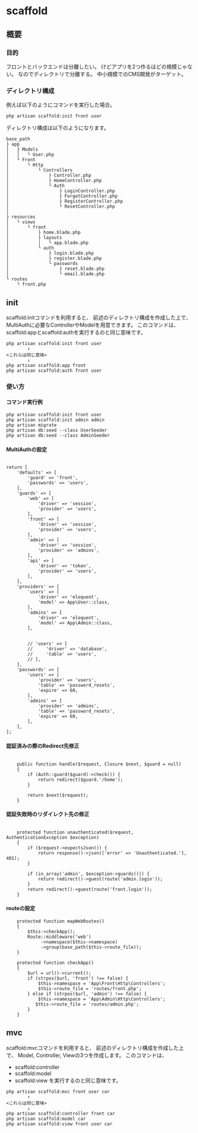 # scaffold

## 概要

### 目的
フロントとバックエンドは分離したい。
けどアプリを2つ作るほどの規模じゃない。
なのでディレクトリで分離する。
中小規模でのCMS開発がターゲット。

### ディレクトリ構成
例えば以下のようにコマンドを実行した場合。
```
php artisan scaffold:init front user
```
ディレクトリ構成は以下のようになります。
```
base_path
├ app
│   ├ Models
│   │   └ User.php  
│   └ Front
│       └ Http
│           └ Controllers
│               ├ Controller.php
│               ├ HomeController.php
│               └ Auth
│                   ├ LoginController.php
│                   ├ ForgetController.php
│                   ├ RegisterController.php
│                   └ ResetController.php
│
├ resources
│   └ views
│       └ front
│           ├ home.blade.php
│           ├ layouts
│           │   └ app.blade.php
│           └ auth  
│               ├ login.blade.php
│               ├ register.blade.php
│               └ passwords
│                   ├ reset.blade.php
│                   └ email.blade.php
└ routes
    └ front.php
```

## init 
scaffold:initコマンドを利用すると、
前述のディレクトリ構成を作成した上で、
MultiAuthに必要なControllerやModelを用意できます。
このコマンドは、scaffold:appとscaffold:authを実行するのと同じ意味です。
```
php artisan scaffold:init front user
        ↑
<これらは同じ意味>
        ↓
php artisan scaffold:app front
php artisan scaffold:auth front user
```

### 使い方

#### コマンド実行例
```
php artisan scaffold:init front user
php artisan scaffold:init admin admin
php artisan migrate
php artisan db:seed --class UserSeeder
php artisan db:seed --class AdminSeeder
```
#### MultiAuthの設定
``` config/auth.php

return [
    'defaults' => [
        'guard' => 'front',
        'passwords' => 'users',
    ],
    'guards' => [
        'web' => [
            'driver' => 'session',
            'provider' => 'users',
        ],  
        'front' => [
            'driver' => 'session',
            'provider' => 'users',
        ],  
        'admin' => [
            'driver' => 'session',
            'provider' => 'admins',
        ],
        'api' => [
            'driver' => 'token',
            'provider' => 'users',
        ],
    ],
    'providers' => [
        'users' => [
            'driver' => 'eloquent',
            'model' => App\User::class,
        ],
        'admins' => [
            'driver' => 'eloquent',
            'model' => App\Admin::class,
        ],


        // 'users' => [
        //     'driver' => 'database',
        //     'table' => 'users',
        // ],
    ],
    'passwords' => [
        'users' => [
            'provider' => 'users',
            'table' => 'password_resets',
            'expire' => 60,
        ],
        'admins' => [
            'provider' => 'admins',
            'table' => 'password_resets',
            'expire' => 60,
        ],
    ],
];

```
#### 認証済みの際のRedirect先修正
``` app/Http/Middleware/RedirectIfAuthenticated.php

    public function handle($request, Closure $next, $guard = null)
    {   
        if (Auth::guard($guard)->check()) {
            return redirect($guard.'/home');
        }   

        return $next($request);
    }   

```
#### 認証失敗時のリダイレクト先の修正
``` app/Exceptions/Handler.php

    protected function unauthenticated($request, AuthenticationException $exception)
    {   
        if ($request->expectsJson()) {
            return response()->json(['error' => 'Unauthenticated.'], 401);
        }   

        if (in_array('admin', $exception->guards())) {
            return redirect()->guest(route('admin.login'));
        }   
        return redirect()->guest(route('front.login'));
    } 

```
#### routeの設定
``` app/Providers/RouteServiceProvider.php
    protected function mapWebRoutes()
    {   
        $this->checkApp();
        Route::middleware('web')
             ->namespace($this->namespace)
             ->group(base_path($this->route_file));
    }   

    protected function checkApp()
    {   
        $url = url()->current();
        if (strpos($url, 'front') !== false) {
            $this->namespace = 'App\Front\Http\Controllers';
            $this->route_file = 'routes/front.php';
        } else if (strpos($url, 'admin') !== false) {
            $this->namespace = 'App\Admin\Http\Controllers';
           $this->route_file = 'routes/admin.php';
        }   
    }   
```

## mvc
scaffold:mvcコマンドを利用すると、
前述のディレクトリ構成を作成した上で、
Model, Controller, Viewの3つを作成します。
このコマンドは、
* scaffold:controller
* scaffold:model
* scaffold:view
を実行するのと同じ意味です。
```
php artisan scaffold:mvc front user car
        ↑
<これらは同じ意味>
        ↓
php artisan scaffold:controller front car
php artisan scaffold:model car
php artisan scaffold:view front user car
```



